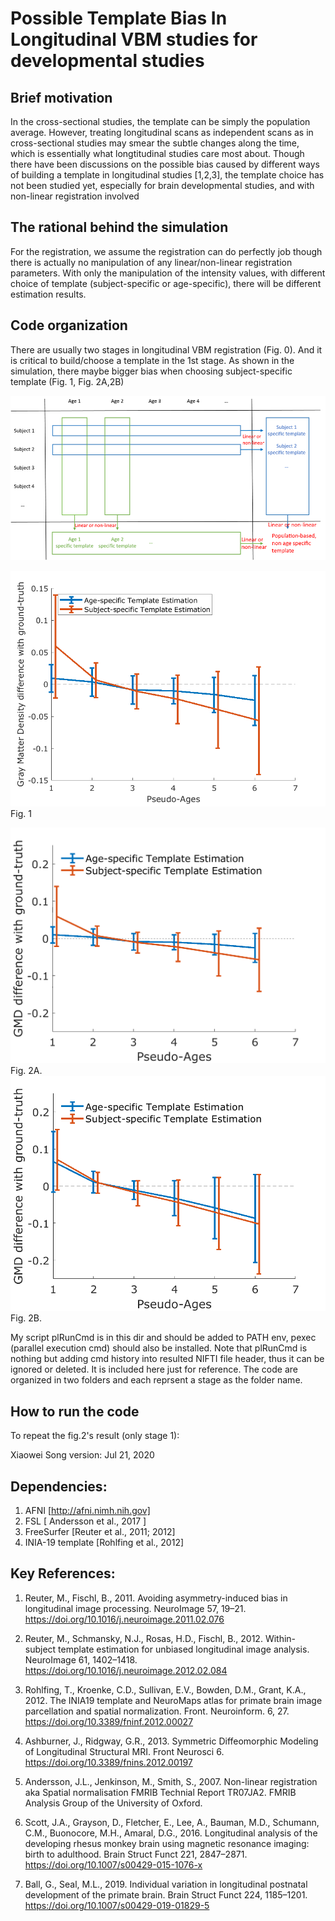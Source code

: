 # Possible Template Bias In Longitudinal VBM studies for developmental studies
## Brief motivation
In the cross-sectional studies, the template can be simply the population average. However, treating longitudinal scans as independent scans as in cross-sectional studies may smear the subtle changes along the time, which is essentially what longtitudinal studies care most about.
Though there have been discussions on the possible bias caused by different ways of building a template in longitudinal studies [1,2,3], the template choice has not been studied yet, especially for brain developmental studies, and with non-linear registration involved 

## The rational behind the simulation
For the registration, we assume the registration can do perfectly job though there is actually no manipulation of any linear/non-linear registration parameters. With only the manipulation of the intensity values, with different choice of template (subject-specific or age-specific), there will be different estimation results.

## Code organization
There are usually two stages in longitudinal VBM registration (Fig. 0). And it is critical to build/choose a template in the 1st stage. As shown in the simulation, there maybe bigger bias when choosing subject-specific template (Fig. 1, Fig. 2A,2B) 

![fig0-2stages](./figS1-colline-2-ways.png)

![fig1-stage1-nonlinearBias](./sim4aging_a0.1s0.1/cmpAgeSubjSpecificTemplate4diff2gt-wErrBars.png)
Fig. 1


![fig2a-stage2](./sim4aging_a0.1s0.1/stage2-FLIRTavg2popAvg/2ndStage-optionA-cmpAgeSubjSpecificTemplate4diff2gt-wErrBars.png)
Fig. 2A.
![fig2b-stage2](./sim4aging_a0.1s0.1/stage2-avg2alignPopAvg/2ndStage-optionB-cmpAgeSubjSpecificTemplate4diff2gt-wErrBars.png)
Fig. 2B.


My script plRunCmd is in this dir and should be added to PATH env, pexec (parallel execution cmd) should also be installed. Note that plRunCmd is nothing but adding cmd history into resulted NIFTI file header, thus it can be ignored or deleted. It is included here just for reference.
The code are organized in two folders and each reprsent a stage as the folder name.

## How to run the code
To repeat the fig.2's result (only stage 1):

Xiaowei Song
version: Jul 21, 2020

## Dependencies:
1. AFNI [http://afni.nimh.nih.gov]
2. FSL [ Andersson et al., 2017 ]
3. FreeSurfer [Reuter et al., 2011; 2012]
4. INIA-19 template [Rohlfing et al., 2012]

## Key References:
1. Reuter, M., Fischl, B., 2011. Avoiding asymmetry-induced bias in longitudinal image processing. NeuroImage 57, 19–21. https://doi.org/10.1016/j.neuroimage.2011.02.076

2. Reuter, M., Schmansky, N.J., Rosas, H.D., Fischl, B., 2012. Within-subject template estimation for unbiased longitudinal image analysis. NeuroImage 61, 1402–1418. https://doi.org/10.1016/j.neuroimage.2012.02.084

3. Rohlfing, T., Kroenke, C.D., Sullivan, E.V., Bowden, D.M., Grant, K.A., 2012. The INIA19 template and NeuroMaps atlas for primate brain image parcellation and spatial normalization. Front. Neuroinform. 6, 27. https://doi.org/10.3389/fninf.2012.00027

4. Ashburner, J., Ridgway, G.R., 2013. Symmetric Diffeomorphic Modeling of Longitudinal Structural MRI. Front Neurosci 6. https://doi.org/10.3389/fnins.2012.00197

5. Andersson, J.L., Jenkinson, M., Smith, S., 2007. Non-linear registration aka Spatial normalisation FMRIB Technial Report TR07JA2. FMRIB Analysis Group of the University of Oxford.

6. Scott, J.A., Grayson, D., Fletcher, E., Lee, A., Bauman, M.D., Schumann, C.M., Buonocore, M.H., Amaral, D.G., 2016. Longitudinal analysis of the developing rhesus monkey brain using magnetic resonance imaging: birth to adulthood. Brain Struct Funct 221, 2847–2871. https://doi.org/10.1007/s00429-015-1076-x

7. Ball, G., Seal, M.L., 2019. Individual variation in longitudinal postnatal development of the primate brain. Brain Struct Funct 224, 1185–1201. https://doi.org/10.1007/s00429-019-01829-5

